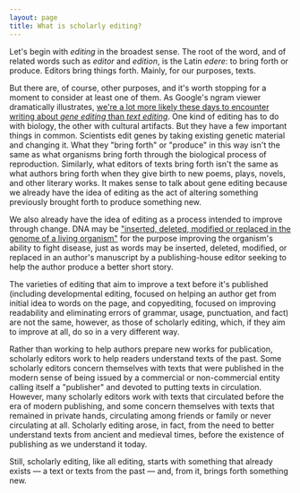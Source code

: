 ```yaml
---
layout: page
title: What is scholarly editing?
---
```


Let's begin with *editing* in the broadest sense. The root of the word, and of related words such as *editor* and *edition*, is the Latin *edere*: to bring forth or produce. Editors bring things forth. Mainly, for our purposes, texts.

But there are, of course, other purposes, and it's worth stopping for a moment to consider at least one of them. As Google's ngram viewer dramatically illustrates, [we're a lot more likely these days to encounter writing about *gene editing* than *text editing*](https://books.google.com/ngrams/graph?content=gene+editing%2C+text+editing&year_end=2019&year_start=1800&smoothing=3&corpus=26&direct_url=t1%3B%2Cgene%20editing%3B%2Cc0%3B.t1%3B%2Ctext%20editing%3B%2Cc0). One kind of editing has to do with biology, the other with cultural artifacts. But they have a few important things in common. Scientists edit genes by taking existing genetic material and changing it. What they "bring forth" or "produce" in this way isn't the same as what organisms bring forth through the biological process of reproduction. Similarly, what editors of texts bring forth isn't the same as what authors bring forth when they give birth to new poems, plays, novels, and other literary works. It makes sense to talk about gene editing because we already have the idea of editing as the act of altering something previously brought forth to produce something new.

We also already have the idea of editing as a process intended to improve through change. DNA may be
["inserted, deleted, modified or replaced in the genome of a living organism"](https://en.wikipedia.org/wiki/Genome_editing#Gene_therapy) for the purpose improving the organism's ability to fight disease, just as words may be inserted, deleted, modified, or replaced in an author's manuscript by a publishing-house editor seeking to help the author produce a better short story.

The varieties of editing that aim to improve a text before it's published (including developmental editing, focused on helping an author get from initial idea to words on the page, and copyediting, focused on improving readability and eliminating errors of grammar, usage, punctuation, and fact) are not the same, however, as those of scholarly editing, which, if they aim to improve at all, do so in a very different way.

Rather than working to help authors prepare new works for publication, scholarly editors work to help readers understand texts of the past. Some scholarly editors concern themselves with texts that were published in the modern sense of being issued by a commercial or non-commercial entity calling itself a "publisher" and devoted to putting texts in circulation. However, many scholarly editors work with texts that circulated before the era of modern publishing, and some concern themselves with texts that remained in private hands, circulating among friends or family or never circulating at all. Scholarly editing arose, in fact, from the need to better understand texts from ancient and medieval times, before the existence of publishing as we understand it today.  

Still, scholarly editing, like all editing, starts with something that already exists — a text or texts from the past — and, from it, brings forth something new.